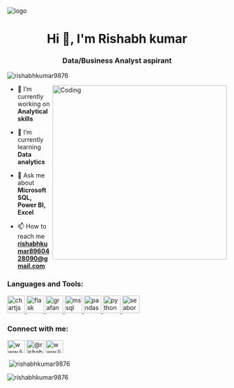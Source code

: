 ![logo](https://static.wixstatic.com/media/3e99b9_f53a1cab95ae4dfd938a1bf6a1a62f49~mv2.gif)

<h1 align="center">Hi 👋, I'm Rishabh kumar</h1>
<h3 align="center">Data/Business Analyst aspirant</h3>

<p align="left"> <img src="https://komarev.com/ghpvc/?username=rishabhkumar9876&label=Profile%20views&color=0e75b6&style=flat" alt="rishabhkumar9876" /> </p>
<img align="right" alt="Coding" width="400" src="https://camo.githubusercontent.com/683e2187241c641430216c864ce93fc5a0e0dfb232c5a01d1c54b54d63aa8cb2/68747470733a2f2f63646e2e6472696262626c652e636f6d2f75736572732f313136323037372f73637265656e73686f74732f333834383931342f70726f6772616d6d65722e676966">

- 🔭 I’m currently working on **Analytical skills**

- 🌱 I’m currently learning **Data analytics**

- 💬 Ask me about **Microsoft SQL, Power BI, Excel**

- 📫 How to reach me **rishabhkumar8960428090@gmail.com**

<h3 align="left">Languages and Tools:</h3>
<p align="left"> <a href="https://www.microsoft.com/en-us/sql-server" target="_blank" rel="noreferrer"> <img src="https://www.svgrepo.com/show/303229/microsoft-sql-server-logo.svg" alt="chartjs" width="40" height="40"/> </a>
 <a href="https://powerbi.microsoft.com/en-us/" target="_blank" rel="noreferrer"> <img src="https://th.bing.com/th/id/R.7f52519ac9ff21923e06cc6d2296984e?rik=SxquS2DdZIQofA&riu=http%3a%2f%2fproartconsulting.net%2fwp-content%2fuploads%2f2019%2f05%2fPowerBINew.jpg&ehk=PsEJZf%2bWCe4FNXZf2x8VBdfdn2IniR5slt%2bOD46vvAY%3d&risl=&pid=ImgRaw&r=0" alt="flask" width="40" height="40"/>
 </a> <a href="https://www.microsoft.com/en-in/microsoft-365/excel" target="_blank" rel="noreferrer"> <img src="https://th.bing.com/th/id/OIP.6INpILSfB6MhnEYHlvEN4QHaG4?pid=ImgDet&rs=1" alt="grafana" width="40" height="40"/>
 </a> <a href="https://www.tableau.com/" target="_blank" rel="noreferrer"> <img src="https://yt3.ggpht.com/a/AGF-l79y46yTIJmZmZydLCTh1EDCZHG18R1j0nFuHA=s900-c-k-c0xffffffff-no-rj-mo" alt="mssql" width="40" height="40"/> </a>
 <a href="https://pandas.pydata.org/" target="_blank" rel="noreferrer"> <img src="https://numfocus.org/wp-content/uploads/2016/07/pandas-logo-300.png" alt="pandas" width="40" height="40"/> </a>
 <a href="https://www.python.org" target="_blank" rel="noreferrer"> <img src="https://th.bing.com/th/id/OIP.8lc1GUmHy7KaONuIvOdvdAHaHa?pid=ImgDet&rs=1" alt="python" width="40" height="40"/> </a>
 <a href="https://matplotlib.org/" target="_blank" rel="noreferrer"> <img src="https://4.bp.blogspot.com/-qAkD92i0vSk/WD91E5RB03I/AAAAAAAADo0/CxFF99x3KhYnTrd1gfqmcbpctQJMBHr1wCPcB/s1600/Created_with_Matplotlib-logo.svg.png" alt="seaborn" width="40" height="40"/> </a> </p>
<h3 align="left">Connect with me:</h3>
<p align="left">
<a href="https://www.linkedin.com/in/rishabhkumar9876/" target="blank"><img align="center" src="https://img.freepik.com/free-icon/linkedin_318-183415.jpg?w=2000" alt="www.linkedin.com/in/rishabhkumar9876" height="30" width="40" /></a>
<a href="https://www.hackerrank.com/rishabh9876kumar" target="blank"><img align="center" src="https://upload.wikimedia.org/wikipedia/commons/thumb/4/40/HackerRank_Icon-1000px.png/800px-HackerRank_Icon-1000px.png" alt="@rishabh9876kumar" height="30" width="40" /></a>
<a href="mailto:rishabh8960428090@gmail.com" target="blank"><img align="center" src="https://mailmeteor.com/logos/assets/PNG/Gmail_Logo_256px.png" alt="www.linkedin.com/in/rishabhkumar9876" height="30" width="40" /></a>
</p>

<p>&nbsp;<img align="center" src="https://github-readme-stats.vercel.app/api?username=rishabhkumar9876&show_icons=true&locale=en" alt="rishabhkumar9876" /></p>

<p><img align="center" src="https://github-readme-streak-stats.herokuapp.com/?user=rishabhkumar9876&" alt="rishabhkumar9876" /></p>


